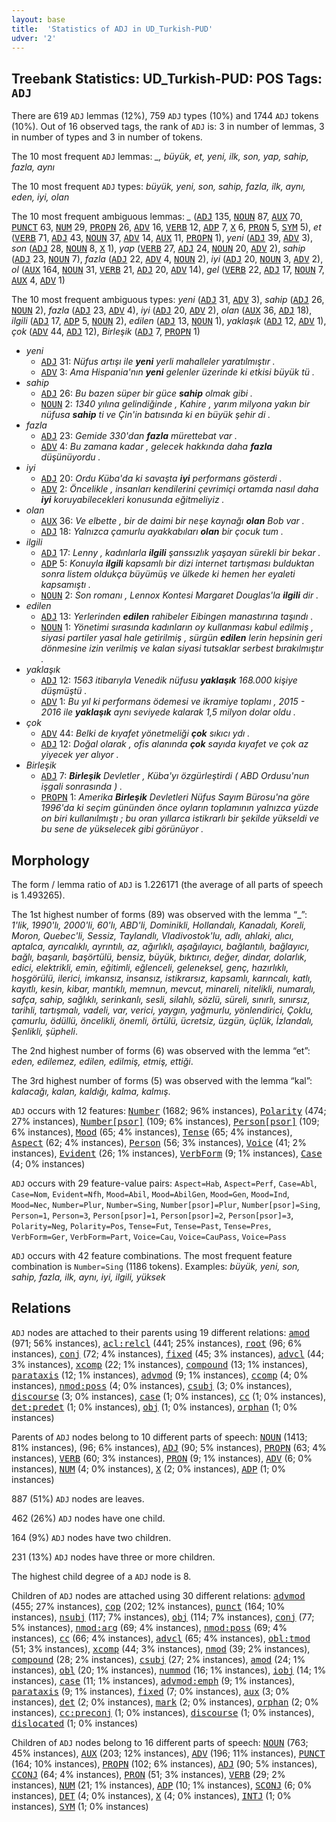 ```yaml
---
layout: base
title:  'Statistics of ADJ in UD_Turkish-PUD'
udver: '2'
---
```


## Treebank Statistics: UD_Turkish-PUD: POS Tags: `ADJ`

There are 619 `ADJ` lemmas (12%), 759 `ADJ` types (10%) and 1744 `ADJ` tokens (10%).
Out of 16 observed tags, the rank of `ADJ` is: 3 in number of lemmas, 3 in number of types and 3 in number of tokens.

The 10 most frequent `ADJ` lemmas: <em>_, büyük, et, yeni, ilk, son, yap, sahip, fazla, aynı</em>

The 10 most frequent `ADJ` types:  <em>büyük, yeni, son, sahip, fazla, ilk, aynı, eden, iyi, olan</em>

The 10 most frequent ambiguous lemmas: <em>_</em> (<tt><a href="tr_pud-pos-ADJ.html">ADJ</a></tt> 135, <tt><a href="tr_pud-pos-NOUN.html">NOUN</a></tt> 87, <tt><a href="tr_pud-pos-AUX.html">AUX</a></tt> 70, <tt><a href="tr_pud-pos-PUNCT.html">PUNCT</a></tt> 63, <tt><a href="tr_pud-pos-NUM.html">NUM</a></tt> 29, <tt><a href="tr_pud-pos-PROPN.html">PROPN</a></tt> 26, <tt><a href="tr_pud-pos-ADV.html">ADV</a></tt> 16, <tt><a href="tr_pud-pos-VERB.html">VERB</a></tt> 12, <tt><a href="tr_pud-pos-ADP.html">ADP</a></tt> 7, <tt><a href="tr_pud-pos-X.html">X</a></tt> 6, <tt><a href="tr_pud-pos-PRON.html">PRON</a></tt> 5, <tt><a href="tr_pud-pos-SYM.html">SYM</a></tt> 5), <em>et</em> (<tt><a href="tr_pud-pos-VERB.html">VERB</a></tt> 71, <tt><a href="tr_pud-pos-ADJ.html">ADJ</a></tt> 43, <tt><a href="tr_pud-pos-NOUN.html">NOUN</a></tt> 37, <tt><a href="tr_pud-pos-ADV.html">ADV</a></tt> 14, <tt><a href="tr_pud-pos-AUX.html">AUX</a></tt> 11, <tt><a href="tr_pud-pos-PROPN.html">PROPN</a></tt> 1), <em>yeni</em> (<tt><a href="tr_pud-pos-ADJ.html">ADJ</a></tt> 39, <tt><a href="tr_pud-pos-ADV.html">ADV</a></tt> 3), <em>son</em> (<tt><a href="tr_pud-pos-ADJ.html">ADJ</a></tt> 28, <tt><a href="tr_pud-pos-NOUN.html">NOUN</a></tt> 8, <tt><a href="tr_pud-pos-X.html">X</a></tt> 1), <em>yap</em> (<tt><a href="tr_pud-pos-VERB.html">VERB</a></tt> 27, <tt><a href="tr_pud-pos-ADJ.html">ADJ</a></tt> 24, <tt><a href="tr_pud-pos-NOUN.html">NOUN</a></tt> 20, <tt><a href="tr_pud-pos-ADV.html">ADV</a></tt> 2), <em>sahip</em> (<tt><a href="tr_pud-pos-ADJ.html">ADJ</a></tt> 23, <tt><a href="tr_pud-pos-NOUN.html">NOUN</a></tt> 7), <em>fazla</em> (<tt><a href="tr_pud-pos-ADJ.html">ADJ</a></tt> 22, <tt><a href="tr_pud-pos-ADV.html">ADV</a></tt> 4, <tt><a href="tr_pud-pos-NOUN.html">NOUN</a></tt> 2), <em>iyi</em> (<tt><a href="tr_pud-pos-ADJ.html">ADJ</a></tt> 20, <tt><a href="tr_pud-pos-NOUN.html">NOUN</a></tt> 3, <tt><a href="tr_pud-pos-ADV.html">ADV</a></tt> 2), <em>ol</em> (<tt><a href="tr_pud-pos-AUX.html">AUX</a></tt> 164, <tt><a href="tr_pud-pos-NOUN.html">NOUN</a></tt> 31, <tt><a href="tr_pud-pos-VERB.html">VERB</a></tt> 21, <tt><a href="tr_pud-pos-ADJ.html">ADJ</a></tt> 20, <tt><a href="tr_pud-pos-ADV.html">ADV</a></tt> 14), <em>gel</em> (<tt><a href="tr_pud-pos-VERB.html">VERB</a></tt> 22, <tt><a href="tr_pud-pos-ADJ.html">ADJ</a></tt> 17, <tt><a href="tr_pud-pos-NOUN.html">NOUN</a></tt> 7, <tt><a href="tr_pud-pos-AUX.html">AUX</a></tt> 4, <tt><a href="tr_pud-pos-ADV.html">ADV</a></tt> 1)

The 10 most frequent ambiguous types:  <em>yeni</em> (<tt><a href="tr_pud-pos-ADJ.html">ADJ</a></tt> 31, <tt><a href="tr_pud-pos-ADV.html">ADV</a></tt> 3), <em>sahip</em> (<tt><a href="tr_pud-pos-ADJ.html">ADJ</a></tt> 26, <tt><a href="tr_pud-pos-NOUN.html">NOUN</a></tt> 2), <em>fazla</em> (<tt><a href="tr_pud-pos-ADJ.html">ADJ</a></tt> 23, <tt><a href="tr_pud-pos-ADV.html">ADV</a></tt> 4), <em>iyi</em> (<tt><a href="tr_pud-pos-ADJ.html">ADJ</a></tt> 20, <tt><a href="tr_pud-pos-ADV.html">ADV</a></tt> 2), <em>olan</em> (<tt><a href="tr_pud-pos-AUX.html">AUX</a></tt> 36, <tt><a href="tr_pud-pos-ADJ.html">ADJ</a></tt> 18), <em>ilgili</em> (<tt><a href="tr_pud-pos-ADJ.html">ADJ</a></tt> 17, <tt><a href="tr_pud-pos-ADP.html">ADP</a></tt> 5, <tt><a href="tr_pud-pos-NOUN.html">NOUN</a></tt> 2), <em>edilen</em> (<tt><a href="tr_pud-pos-ADJ.html">ADJ</a></tt> 13, <tt><a href="tr_pud-pos-NOUN.html">NOUN</a></tt> 1), <em>yaklaşık</em> (<tt><a href="tr_pud-pos-ADJ.html">ADJ</a></tt> 12, <tt><a href="tr_pud-pos-ADV.html">ADV</a></tt> 1), <em>çok</em> (<tt><a href="tr_pud-pos-ADV.html">ADV</a></tt> 44, <tt><a href="tr_pud-pos-ADJ.html">ADJ</a></tt> 12), <em>Birleşik</em> (<tt><a href="tr_pud-pos-ADJ.html">ADJ</a></tt> 7, <tt><a href="tr_pud-pos-PROPN.html">PROPN</a></tt> 1)


* <em>yeni</em>
  * <tt><a href="tr_pud-pos-ADJ.html">ADJ</a></tt> 31: <em>Nüfus artışı ile <b>yeni</b> yerli mahalleler yaratılmıştır .</em>
  * <tt><a href="tr_pud-pos-ADV.html">ADV</a></tt> 3: <em>Ama Hispania'nın <b>yeni</b> gelenler üzerinde ki etkisi büyük tü .</em>
* <em>sahip</em>
  * <tt><a href="tr_pud-pos-ADJ.html">ADJ</a></tt> 26: <em>Bu bazen süper bir güce <b>sahip</b> olmak gibi .</em>
  * <tt><a href="tr_pud-pos-NOUN.html">NOUN</a></tt> 2: <em>1340 yılına gelindiğinde , Kahire , yarım milyona yakın bir nüfusa <b>sahip</b> ti ve Çin'in batısında ki en büyük şehir di .</em>
* <em>fazla</em>
  * <tt><a href="tr_pud-pos-ADJ.html">ADJ</a></tt> 23: <em>Gemide 330'dan <b>fazla</b> mürettebat var .</em>
  * <tt><a href="tr_pud-pos-ADV.html">ADV</a></tt> 4: <em>Bu zamana kadar , gelecek hakkında daha <b>fazla</b> düşünüyordu .</em>
* <em>iyi</em>
  * <tt><a href="tr_pud-pos-ADJ.html">ADJ</a></tt> 20: <em>Ordu Küba'da ki savaşta <b>iyi</b> performans gösterdi .</em>
  * <tt><a href="tr_pud-pos-ADV.html">ADV</a></tt> 2: <em>Öncelikle , insanları kendilerini çevrimiçi ortamda nasıl daha <b>iyi</b> koruyabilecekleri konusunda eğitmeliyiz .</em>
* <em>olan</em>
  * <tt><a href="tr_pud-pos-AUX.html">AUX</a></tt> 36: <em>Ve elbette , bir de daimi bir neşe kaynağı <b>olan</b> Bob var .</em>
  * <tt><a href="tr_pud-pos-ADJ.html">ADJ</a></tt> 18: <em>Yalnızca çamurlu ayakkabıları <b>olan</b> bir çocuk tum .</em>
* <em>ilgili</em>
  * <tt><a href="tr_pud-pos-ADJ.html">ADJ</a></tt> 17: <em>Lenny , kadınlarla <b>ilgili</b> şanssızlık yaşayan sürekli bir bekar .</em>
  * <tt><a href="tr_pud-pos-ADP.html">ADP</a></tt> 5: <em>Konuyla <b>ilgili</b> kapsamlı bir dizi internet tartışması bulduktan sonra listem oldukça büyümüş ve ülkede ki hemen her eyaleti kapsamıştı .</em>
  * <tt><a href="tr_pud-pos-NOUN.html">NOUN</a></tt> 2: <em>Son romanı , Lennox Kontesi Margaret Douglas'la <b>ilgili</b> dir .</em>
* <em>edilen</em>
  * <tt><a href="tr_pud-pos-ADJ.html">ADJ</a></tt> 13: <em>Yerlerinden <b>edilen</b> rahibeler Eibingen manastırına taşındı .</em>
  * <tt><a href="tr_pud-pos-NOUN.html">NOUN</a></tt> 1: <em>Yönetimi sırasında kadınların oy kullanması kabul edilmiş , siyasi partiler yasal hale getirilmiş , sürgün <b>edilen</b> lerin hepsinin geri dönmesine izin verilmiş ve kalan siyasi tutsaklar serbest bırakılmıştır .</em>
* <em>yaklaşık</em>
  * <tt><a href="tr_pud-pos-ADJ.html">ADJ</a></tt> 12: <em>1563 itibarıyla Venedik nüfusu <b>yaklaşık</b> 168.000 kişiye düşmüştü .</em>
  * <tt><a href="tr_pud-pos-ADV.html">ADV</a></tt> 1: <em>Bu yıl ki performans ödemesi ve ikramiye toplamı , 2015 - 2016 ile <b>yaklaşık</b> aynı seviyede kalarak 1,5 milyon dolar oldu .</em>
* <em>çok</em>
  * <tt><a href="tr_pud-pos-ADV.html">ADV</a></tt> 44: <em>Belki de kıyafet yönetmeliği <b>çok</b> sıkıcı ydı .</em>
  * <tt><a href="tr_pud-pos-ADJ.html">ADJ</a></tt> 12: <em>Doğal olarak , ofis alanında <b>çok</b> sayıda kıyafet ve çok az yiyecek yer alıyor .</em>
* <em>Birleşik</em>
  * <tt><a href="tr_pud-pos-ADJ.html">ADJ</a></tt> 7: <em><b>Birleşik</b> Devletler , Küba'yı özgürleştirdi ( ABD Ordusu'nun işgali sonrasında ) .</em>
  * <tt><a href="tr_pud-pos-PROPN.html">PROPN</a></tt> 1: <em>Amerika <b>Birleşik</b> Devletleri Nüfus Sayım Bürosu'na göre 1996'da ki seçim gününden önce oyların toplamının yalnızca yüzde on biri kullanılmıştı ; bu oran yıllarca istikrarlı bir şekilde yükseldi ve bu sene de yükselecek gibi görünüyor .</em>

## Morphology

The form / lemma ratio of `ADJ` is 1.226171 (the average of all parts of speech is 1.493265).

The 1st highest number of forms (89) was observed with the lemma “_”: <em>1'lik, 1990'lı, 2000'li, 60'lı, ABD'li, Dominikli, Hollandalı, Kanadalı, Koreli, Moron, Quebec'li, Sessiz, Taylandlı, Vladivostok'lu, adlı, ahlaki, alıcı, aptalca, ayrıcalıklı, ayrıntılı, az, ağırlıklı, aşağılayıcı, bağlantılı, bağlayıcı, bağlı, başarılı, başörtülü, bensiz, büyük, bıktırıcı, değer, dindar, dolarlık, edici, elektrikli, emin, eğitimli, eğlenceli, geleneksel, genç, hazırlıklı, hoşgörülü, ilerici, imkansız, insansız, istikrarsız, kapsamlı, karıncalı, katlı, kayıtlı, kesin, kibar, mantıklı, memnun, mevcut, minareli, nitelikli, numaralı, safça, sahip, sağlıklı, serinkanlı, sesli, silahlı, sözlü, süreli, sınırlı, sınırsız, tarihli, tartışmalı, vadeli, var, verici, yaygın, yağmurlu, yönlendirici, Çoklu, çamurlu, ödüllü, öncelikli, önemli, örtülü, ücretsiz, üzgün, üçlük, İzlandalı, Şenlikli, şüpheli</em>.

The 2nd highest number of forms (6) was observed with the lemma “et”: <em>eden, edilemez, edilen, edilmiş, etmiş, ettiği</em>.

The 3rd highest number of forms (5) was observed with the lemma “kal”: <em>kalacağı, kalan, kaldığı, kalma, kalmış</em>.

`ADJ` occurs with 12 features: <tt><a href="tr_pud-feat-Number.html">Number</a></tt> (1682; 96% instances), <tt><a href="tr_pud-feat-Polarity.html">Polarity</a></tt> (474; 27% instances), <tt><a href="tr_pud-feat-Number-psor.html">Number[psor]</a></tt> (109; 6% instances), <tt><a href="tr_pud-feat-Person-psor.html">Person[psor]</a></tt> (109; 6% instances), <tt><a href="tr_pud-feat-Mood.html">Mood</a></tt> (65; 4% instances), <tt><a href="tr_pud-feat-Tense.html">Tense</a></tt> (65; 4% instances), <tt><a href="tr_pud-feat-Aspect.html">Aspect</a></tt> (62; 4% instances), <tt><a href="tr_pud-feat-Person.html">Person</a></tt> (56; 3% instances), <tt><a href="tr_pud-feat-Voice.html">Voice</a></tt> (41; 2% instances), <tt><a href="tr_pud-feat-Evident.html">Evident</a></tt> (26; 1% instances), <tt><a href="tr_pud-feat-VerbForm.html">VerbForm</a></tt> (9; 1% instances), <tt><a href="tr_pud-feat-Case.html">Case</a></tt> (4; 0% instances)

`ADJ` occurs with 29 feature-value pairs: `Aspect=Hab`, `Aspect=Perf`, `Case=Abl`, `Case=Nom`, `Evident=Nfh`, `Mood=Abil`, `Mood=AbilGen`, `Mood=Gen`, `Mood=Ind`, `Mood=Nec`, `Number=Plur`, `Number=Sing`, `Number[psor]=Plur`, `Number[psor]=Sing`, `Person=1`, `Person=3`, `Person[psor]=1`, `Person[psor]=2`, `Person[psor]=3`, `Polarity=Neg`, `Polarity=Pos`, `Tense=Fut`, `Tense=Past`, `Tense=Pres`, `VerbForm=Ger`, `VerbForm=Part`, `Voice=Cau`, `Voice=CauPass`, `Voice=Pass`

`ADJ` occurs with 42 feature combinations.
The most frequent feature combination is `Number=Sing` (1186 tokens).
Examples: <em>büyük, yeni, son, sahip, fazla, ilk, aynı, iyi, ilgili, yüksek</em>


## Relations

`ADJ` nodes are attached to their parents using 19 different relations: <tt><a href="tr_pud-dep-amod.html">amod</a></tt> (971; 56% instances), <tt><a href="tr_pud-dep-acl-relcl.html">acl:relcl</a></tt> (441; 25% instances), <tt><a href="tr_pud-dep-root.html">root</a></tt> (96; 6% instances), <tt><a href="tr_pud-dep-conj.html">conj</a></tt> (72; 4% instances), <tt><a href="tr_pud-dep-fixed.html">fixed</a></tt> (45; 3% instances), <tt><a href="tr_pud-dep-advcl.html">advcl</a></tt> (44; 3% instances), <tt><a href="tr_pud-dep-xcomp.html">xcomp</a></tt> (22; 1% instances), <tt><a href="tr_pud-dep-compound.html">compound</a></tt> (13; 1% instances), <tt><a href="tr_pud-dep-parataxis.html">parataxis</a></tt> (12; 1% instances), <tt><a href="tr_pud-dep-advmod.html">advmod</a></tt> (9; 1% instances), <tt><a href="tr_pud-dep-ccomp.html">ccomp</a></tt> (4; 0% instances), <tt><a href="tr_pud-dep-nmod-poss.html">nmod:poss</a></tt> (4; 0% instances), <tt><a href="tr_pud-dep-csubj.html">csubj</a></tt> (3; 0% instances), <tt><a href="tr_pud-dep-discourse.html">discourse</a></tt> (3; 0% instances), <tt><a href="tr_pud-dep-case.html">case</a></tt> (1; 0% instances), <tt><a href="tr_pud-dep-cc.html">cc</a></tt> (1; 0% instances), <tt><a href="tr_pud-dep-det-predet.html">det:predet</a></tt> (1; 0% instances), <tt><a href="tr_pud-dep-obj.html">obj</a></tt> (1; 0% instances), <tt><a href="tr_pud-dep-orphan.html">orphan</a></tt> (1; 0% instances)

Parents of `ADJ` nodes belong to 10 different parts of speech: <tt><a href="tr_pud-pos-NOUN.html">NOUN</a></tt> (1413; 81% instances),  (96; 6% instances), <tt><a href="tr_pud-pos-ADJ.html">ADJ</a></tt> (90; 5% instances), <tt><a href="tr_pud-pos-PROPN.html">PROPN</a></tt> (63; 4% instances), <tt><a href="tr_pud-pos-VERB.html">VERB</a></tt> (60; 3% instances), <tt><a href="tr_pud-pos-PRON.html">PRON</a></tt> (9; 1% instances), <tt><a href="tr_pud-pos-ADV.html">ADV</a></tt> (6; 0% instances), <tt><a href="tr_pud-pos-NUM.html">NUM</a></tt> (4; 0% instances), <tt><a href="tr_pud-pos-X.html">X</a></tt> (2; 0% instances), <tt><a href="tr_pud-pos-ADP.html">ADP</a></tt> (1; 0% instances)

887 (51%) `ADJ` nodes are leaves.

462 (26%) `ADJ` nodes have one child.

164 (9%) `ADJ` nodes have two children.

231 (13%) `ADJ` nodes have three or more children.

The highest child degree of a `ADJ` node is 8.

Children of `ADJ` nodes are attached using 30 different relations: <tt><a href="tr_pud-dep-advmod.html">advmod</a></tt> (455; 27% instances), <tt><a href="tr_pud-dep-cop.html">cop</a></tt> (202; 12% instances), <tt><a href="tr_pud-dep-punct.html">punct</a></tt> (164; 10% instances), <tt><a href="tr_pud-dep-nsubj.html">nsubj</a></tt> (117; 7% instances), <tt><a href="tr_pud-dep-obj.html">obj</a></tt> (114; 7% instances), <tt><a href="tr_pud-dep-conj.html">conj</a></tt> (77; 5% instances), <tt><a href="tr_pud-dep-nmod-arg.html">nmod:arg</a></tt> (69; 4% instances), <tt><a href="tr_pud-dep-nmod-poss.html">nmod:poss</a></tt> (69; 4% instances), <tt><a href="tr_pud-dep-cc.html">cc</a></tt> (66; 4% instances), <tt><a href="tr_pud-dep-advcl.html">advcl</a></tt> (65; 4% instances), <tt><a href="tr_pud-dep-obl-tmod.html">obl:tmod</a></tt> (51; 3% instances), <tt><a href="tr_pud-dep-xcomp.html">xcomp</a></tt> (44; 3% instances), <tt><a href="tr_pud-dep-nmod.html">nmod</a></tt> (39; 2% instances), <tt><a href="tr_pud-dep-compound.html">compound</a></tt> (28; 2% instances), <tt><a href="tr_pud-dep-csubj.html">csubj</a></tt> (27; 2% instances), <tt><a href="tr_pud-dep-amod.html">amod</a></tt> (24; 1% instances), <tt><a href="tr_pud-dep-obl.html">obl</a></tt> (20; 1% instances), <tt><a href="tr_pud-dep-nummod.html">nummod</a></tt> (16; 1% instances), <tt><a href="tr_pud-dep-iobj.html">iobj</a></tt> (14; 1% instances), <tt><a href="tr_pud-dep-case.html">case</a></tt> (11; 1% instances), <tt><a href="tr_pud-dep-advmod-emph.html">advmod:emph</a></tt> (9; 1% instances), <tt><a href="tr_pud-dep-parataxis.html">parataxis</a></tt> (9; 1% instances), <tt><a href="tr_pud-dep-fixed.html">fixed</a></tt> (7; 0% instances), <tt><a href="tr_pud-dep-aux.html">aux</a></tt> (3; 0% instances), <tt><a href="tr_pud-dep-det.html">det</a></tt> (2; 0% instances), <tt><a href="tr_pud-dep-mark.html">mark</a></tt> (2; 0% instances), <tt><a href="tr_pud-dep-orphan.html">orphan</a></tt> (2; 0% instances), <tt><a href="tr_pud-dep-cc-preconj.html">cc:preconj</a></tt> (1; 0% instances), <tt><a href="tr_pud-dep-discourse.html">discourse</a></tt> (1; 0% instances), <tt><a href="tr_pud-dep-dislocated.html">dislocated</a></tt> (1; 0% instances)

Children of `ADJ` nodes belong to 16 different parts of speech: <tt><a href="tr_pud-pos-NOUN.html">NOUN</a></tt> (763; 45% instances), <tt><a href="tr_pud-pos-AUX.html">AUX</a></tt> (203; 12% instances), <tt><a href="tr_pud-pos-ADV.html">ADV</a></tt> (196; 11% instances), <tt><a href="tr_pud-pos-PUNCT.html">PUNCT</a></tt> (164; 10% instances), <tt><a href="tr_pud-pos-PROPN.html">PROPN</a></tt> (102; 6% instances), <tt><a href="tr_pud-pos-ADJ.html">ADJ</a></tt> (90; 5% instances), <tt><a href="tr_pud-pos-CCONJ.html">CCONJ</a></tt> (64; 4% instances), <tt><a href="tr_pud-pos-PRON.html">PRON</a></tt> (51; 3% instances), <tt><a href="tr_pud-pos-VERB.html">VERB</a></tt> (29; 2% instances), <tt><a href="tr_pud-pos-NUM.html">NUM</a></tt> (21; 1% instances), <tt><a href="tr_pud-pos-ADP.html">ADP</a></tt> (10; 1% instances), <tt><a href="tr_pud-pos-SCONJ.html">SCONJ</a></tt> (6; 0% instances), <tt><a href="tr_pud-pos-DET.html">DET</a></tt> (4; 0% instances), <tt><a href="tr_pud-pos-X.html">X</a></tt> (4; 0% instances), <tt><a href="tr_pud-pos-INTJ.html">INTJ</a></tt> (1; 0% instances), <tt><a href="tr_pud-pos-SYM.html">SYM</a></tt> (1; 0% instances)

